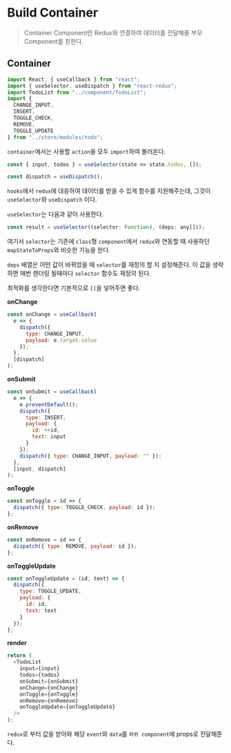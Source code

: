 # Build Container

> Container Component란 Redux와 연결하여 데이터를 전달해줄 부모 Component를 칭한다.

## Container

```js
import React, { useCallback } from "react";
import { useSelector, useDispatch } from "react-redux";
import TodoList from "../component/TodoList";
import {
  CHANGE_INPUT,
  INSERT,
  TOGGLE_CHECK,
  REMOVE,
  TOGGLE_UPDATE
} from "../store/modules/todo";
```

`container`에서는 사용할 `action`을 모두 `import`하여 불러온다.

```js
const { input, todos } = useSelector(state => state.todos, []);

const dispatch = useDispatch();
```

`hooks`에서 `redux`에 대응하여 데이터를 받을 수 있게 함수를 지원해주는데, 그것이 `useSelector`와 `useDispatch` 이다.

`useSelector`는 다음과 같이 사용한다.

```js
const result = useSelector((selector: Function), (deps: any[]));
```

여기서 `selector`는 기존에 `class`형 `component`에서 `redux`와 연동할 때 사용하던 `mapStateToProps`와 비슷한 기능을 한다.

`deps` 배열은 어떤 값이 바뀌었을 때 `selector`를 재정의 할 지 설정해준다. 이 값을 생략하면 매번 렌더링 될때마다 `selector` 함수도 재정의 된다.

최적화를 생각한다면 기본적으로 `[]`을 넣어주면 좋다.

**onChange**

```js
const onChange = useCallback(
  e => {
    dispatch({
      type: CHANGE_INPUT,
      payload: e.target.value
    });
  },
  [dispatch]
);
```

**onSubmit**

```js
const onSubmit = useCallback(
  e => {
    e.preventDefault();
    dispatch({
      type: INSERT,
      payload: {
        id: ++id,
        text: input
      }
    });
    dispatch({ type: CHANGE_INPUT, payload: "" });
  },
  [input, dispatch]
);
```

**onToggle**

```js
const onToggle = id => {
  dispatch({ type: TOGGLE_CHECK, payload: id });
};
```

**onRemove**

```js
const onRemove = id => {
  dispatch({ type: REMOVE, payload: id });
};
```

**onToggleUpdate**

```js
const onToggleUpdate = (id, text) => {
  dispatch({
    type: TOGGLE_UPDATE,
    payload: {
      id: id,
      text: text
    }
  });
};
```

**render**

```js
return (
  <TodoList
    input={input}
    todos={todos}
    onSubmit={onSubmit}
    onChange={onChange}
    onToggle={onToggle}
    onRemove={onRemove}
    onToggleUpdate={onToggleUpdate}
  />
);
```

`redux`로 부터 값을 받아와 해당 `event`와 `data`를 `하위 component`에 props로 전달해준다.
